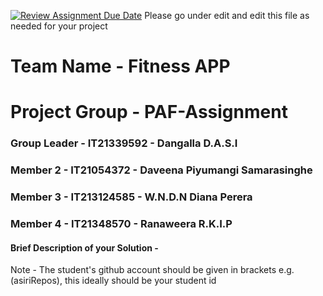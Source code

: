 [![Review Assignment Due Date](https://classroom.github.com/assets/deadline-readme-button-24ddc0f5d75046c5622901739e7c5dd533143b0c8e959d652212380cedb1ea36.svg)](https://classroom.github.com/a/2d9khxo6)
Please go under edit and edit this file as needed for your project

# Team Name - Fitness APP
# Project Group - PAF-Assignment
### Group Leader - IT21339592 - Dangalla D.A.S.I
### Member 2 - IT21054372 - Daveena Piyumangi Samarasinghe
### Member 3 - IT213124585 - W.N.D.N Diana Perera
### Member 4 - IT21348570 - Ranaweera R.K.I.P

#### Brief Description of your Solution - 

Note - The student's github account should be given in brackets e.g. (asiriRepos), this ideally should be your student id 

